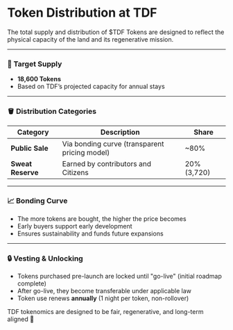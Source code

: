 # Token Distribution at TDF

The total supply and distribution of $TDF Tokens are designed to reflect the physical capacity of the land and its regenerative mission.

---

### 🎯 Target Supply
- **18,600 Tokens**
- Based on TDF’s projected capacity for annual stays

---

### 🪣 Distribution Categories
| Category          | Description                                   | Share       |
| ----------------- | --------------------------------------------- | ----------- |
| **Public Sale**   | Via bonding curve (transparent pricing model) | ~80%        |
| **Sweat Reserve** | Earned by contributors and Citizens           | 20% (3,720) |

---

### 📈 Bonding Curve
- The more tokens are bought, the higher the price becomes
- Early buyers support early development
- Ensures sustainability and funds future expansions

---

### 🔒 Vesting & Unlocking
- Tokens purchased pre-launch are locked until "go-live" (initial roadmap complete)
- After go-live, they become transferable under applicable law
- Token use renews **annually** (1 night per token, non-rollover)

TDF tokenomics are designed to be fair, regenerative, and long-term aligned 🌱